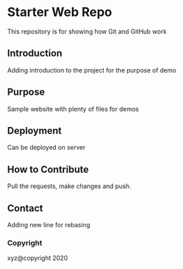 # Starter Web Repo

This repository is for showing how Git and GitHub work

## Introduction

Adding introduction to the project for the purpose of demo

## Purpose

Sample website with plenty of files for demos

## Deployment

Can be deployed on server

## How to Contribute

Pull the requests, make changes and push.

## Contact

Adding new line for rebasing

### Copyright
xyz@copyright 2020